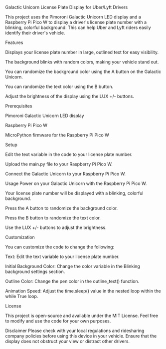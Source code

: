 Galactic Unicorn License Plate Display for Uber/Lyft Drivers

This project uses the Pimoroni Galactic Unicorn LED display and a Raspberry Pi Pico W to display a driver's license plate number with a blinking, colorful background. This can help Uber and Lyft riders easily identify their driver's vehicle.

Features

Displays your license plate number in large, outlined text for easy visibility.

The background blinks with random colors, making your vehicle stand out.

You can randomize the background color using the A button on the Galactic Unicorn.

You can randomize the text color using the B button.

Adjust the brightness of the display using the LUX +/- buttons.


Prerequisites

Pimoroni Galactic Unicorn LED display

Raspberry Pi Pico W

MicroPython firmware for the Raspberry Pi Pico W


Setup

Edit the text variable in the code to your license plate number.

Upload the main.py file to your Raspberry Pi Pico W.

Connect the Galactic Unicorn to your Raspberry Pi Pico W.


Usage
Power on your Galactic Unicorn with the Raspberry Pi Pico W.

Your license plate number will be displayed with a blinking, colorful background.

Press the A button to randomize the background color.

Press the B button to randomize the text color.

Use the LUX +/- buttons to adjust the brightness.

Customization

You can customize the code to change the following:


Text: Edit the text variable to your license plate number.

Initial Background Color: Change the color variable in the Blinking background settings section.

Outline Color: Change the pen color in the outline_text() function.

Animation Speed: Adjust the time.sleep() value in the nested loop within the while True loop.


License

This project is open-source and available under the MIT License. Feel free to modify and use the code for your own purposes.



Disclaimer
Please check with your local regulations and ridesharing company policies before using this device in your vehicle. Ensure that the display does not obstruct your view or distract other drivers.
